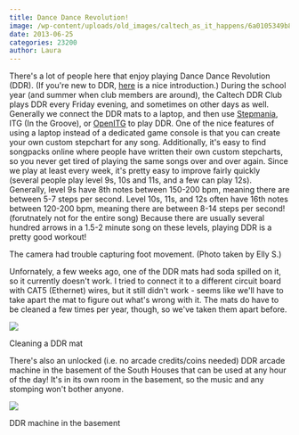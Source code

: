 ```yaml
---
title: Dance Dance Revolution!
image: /wp-content/uploads/old_images/caltech_as_it_happens/6a0105349b8251970b0192ab7da011970d.jpg
date: 2013-06-25
categories: 23200
author: Laura
---
```


There's a lot of people here that enjoy playing Dance Dance Revolution (DDR). (If you're new to DDR, [here](https://www.ddrfreak.com/aboutddr.php) is a nice introduction.) During the school year (and summer when club members are around), the Caltech DDR Club plays DDR every Friday evening, and sometimes on other days as well. Generally we connect the DDR mats to a laptop, and then use [Stepmania](https://www.stepmania.com/wiki/Downloads), 
ITG (In the Groove), or [OpenITG](https://openitg.gr-p.com/) to play DDR. One of the nice 
features of using a laptop instead of a dedicated game console is that 
you can create your own custom stepchart for any song. Additionally, it's
 easy to find songpacks online where people have written their own 
custom stepcharts, so you never get tired of playing the same 
songs over and over again. 
Since we play at least every week, it's pretty easy to improve fairly quickly (several people play level 9s, 10s and 11s, and a few can play 12s). Generally, level 9s have 8th notes between 150-200 bpm, meaning there are between 5-7 steps per second. Level 10s, 11s, and 12s often have 16th notes between 120-200 bpm, meaning there are between 8-14 steps per second! (forutnately not for the entire song) Because there are usually several hundred arrows in a 1.5-2 minute song on these levels, playing DDR is a pretty good workout!

The camera had trouble capturing foot movement.  (Photo taken by Elly S.)

Unfornately, a few weeks ago, one of the DDR mats had soda spilled on it, so it currently doesn't work. I tried to connect it to a different circuit board with CAT5 (Ethernet) wires, but it still didn't work - seems like we'll have to take apart the mat to figure out what's wrong with it. The mats do have to be cleaned a few times per year, though, so we've taken them apart before. 


![](/old_images/caltech_as_it_happens/6a0105349b8251970b0192ab7d936f970d.jpg)

Cleaning a DDR mat

There's also an unlocked (i.e. no arcade credits/coins needed) DDR arcade machine in the basement of the South Houses that can be used at any hour of the day! It's in its own room in the basement, so the music and any stomping won't bother anyone.


![](/old_images/caltech_as_it_happens/6a0105349b8251970b0192ab7ffecb970d.png)

DDR machine in the basement

